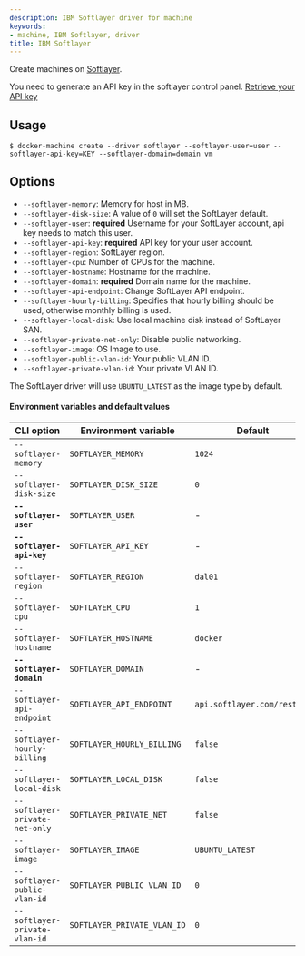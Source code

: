 ```yaml
---
description: IBM Softlayer driver for machine
keywords:
- machine, IBM Softlayer, driver
title: IBM Softlayer
---
```


Create machines on [Softlayer](http://softlayer.com).

You need to generate an API key in the softlayer control panel.
[Retrieve your API key](http://knowledgelayer.softlayer.com/procedure/retrieve-your-api-key)

## Usage

    $ docker-machine create --driver softlayer --softlayer-user=user --softlayer-api-key=KEY --softlayer-domain=domain vm

## Options

-   `--softlayer-memory`: Memory for host in MB.
-   `--softlayer-disk-size`: A value of `0` will set the SoftLayer default.
-   `--softlayer-user`: **required** Username for your SoftLayer account, api key needs to match this user.
-   `--softlayer-api-key`: **required** API key for your user account.
-   `--softlayer-region`: SoftLayer region.
-   `--softlayer-cpu`: Number of CPUs for the machine.
-   `--softlayer-hostname`: Hostname for the machine.
-   `--softlayer-domain`: **required** Domain name for the machine.
-   `--softlayer-api-endpoint`: Change SoftLayer API endpoint.
-   `--softlayer-hourly-billing`: Specifies that hourly billing should be used, otherwise monthly billing is used.
-   `--softlayer-local-disk`: Use local machine disk instead of SoftLayer SAN.
-   `--softlayer-private-net-only`: Disable public networking.
-   `--softlayer-image`: OS Image to use.
-   `--softlayer-public-vlan-id`: Your public VLAN ID.
-   `--softlayer-private-vlan-id`: Your private VLAN ID.

The SoftLayer driver will use `UBUNTU_LATEST` as the image type by default.

#### Environment variables and default values

| CLI option                     | Environment variable        | Default                     |
| ------------------------------ | --------------------------- | --------------------------- |
| `--softlayer-memory`           | `SOFTLAYER_MEMORY`          | `1024`                      |
| `--softlayer-disk-size`        | `SOFTLAYER_DISK_SIZE`       | `0`                         |
| **`--softlayer-user`**         | `SOFTLAYER_USER`            | -                           |
| **`--softlayer-api-key`**      | `SOFTLAYER_API_KEY`         | -                           |
| `--softlayer-region`           | `SOFTLAYER_REGION`          | `dal01`                     |
| `--softlayer-cpu`              | `SOFTLAYER_CPU`             | `1`                         |
| `--softlayer-hostname`         | `SOFTLAYER_HOSTNAME`        | `docker`                    |
| **`--softlayer-domain`**       | `SOFTLAYER_DOMAIN`          | -                           |
| `--softlayer-api-endpoint`     | `SOFTLAYER_API_ENDPOINT`    | `api.softlayer.com/rest/v3` |
| `--softlayer-hourly-billing`   | `SOFTLAYER_HOURLY_BILLING`  | `false`                     |
| `--softlayer-local-disk`       | `SOFTLAYER_LOCAL_DISK`      | `false`                     |
| `--softlayer-private-net-only` | `SOFTLAYER_PRIVATE_NET`     | `false`                     |
| `--softlayer-image`            | `SOFTLAYER_IMAGE`           | `UBUNTU_LATEST`             |
| `--softlayer-public-vlan-id`   | `SOFTLAYER_PUBLIC_VLAN_ID`  | `0`                         |
| `--softlayer-private-vlan-id`  | `SOFTLAYER_PRIVATE_VLAN_ID` | `0`                         |
